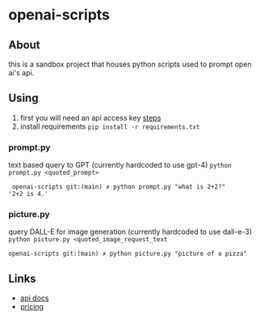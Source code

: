 # openai-scripts

## About
this is a sandbox project that houses python scripts used to prompt open ai's api.

## Using
1. first you will need an api access key [steps](https://platform.openai.com/docs/quickstart/step-2-set-up-your-api-key)
2. install requirements
  `pip install -r requirements.txt`
### prompt.py
text based query to GPT (currently hardcoded to use gpt-4)
`python prompt.py <quoted_prompt>`
```
 openai-scripts git:(main) ✗ python prompt.py "what is 2+2?"
'2+2 is 4.'
```
### picture.py
query DALL-E for image generation  (currently hardcoded to use dall-e-3)
`python picture.py <quoted_image_request_text`
```
openai-scripts git:(main) ✗ python picture.py "picture of a pizza"
```
## Links
- [api docs](https://platform.openai.com/docs/introduction)
- [pricing](https://gptforwork.com/tools/openai-chatgpt-api-pricing-calculator)
